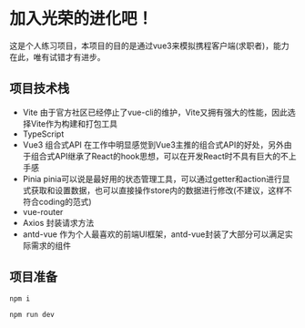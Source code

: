 # 加入光荣的进化吧！

这是个人练习项目，本项目的目的是通过vue3来模拟携程客户端(求职者)，能力在此，唯有试错才有进步。

## 项目技术栈

- Vite 由于官方社区已经停止了vue-cli的维护，Vite又拥有强大的性能，因此选择Vite作为构建和打包工具
- TypeScript
- Vue3 组合式API 在工作中明显感觉到Vue3主推的组合式API的好处，另外由于组合式API继承了React的hook思想，可以在开发React时不具有巨大的不上手感
- Pinia pinia可以说是最好用的状态管理工具，可以通过getter和action进行显式获取和设置数据，也可以直接操作store内的数据进行修改(不建议，这样不符合coding的范式)
- vue-router
- Axios 封装请求方法
- antd-vue 作为个人最喜欢的前端UI框架，antd-vue封装了大部分可以满足实际需求的组件

## 项目准备

```bash
npm i
```
```bash
npm run dev
```
